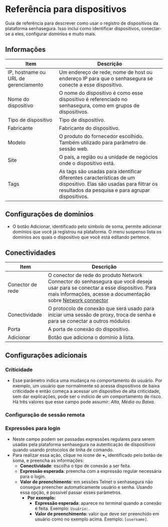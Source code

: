 # Referência para dispositivos

Guia de referência para descrever como usar o registro de dispositivos da plataforma senhasegura. Isso inclui como identificar dispositivos, conectar-se a eles, configurar domínios e muito mais.

## Informações

| Item | Descrição |
| --- | --- |
| IP, hostname ou URL de gerenciamento | Um endereço de rede, nome de host ou endereço IP para que o senhasegura se conecte a esse dispositivo. |
| Nome do dispositivo | O nome do dispositivo é como esse dispositivo é referenciado no senhasegura, como em grupos de dispositivos. |
| Tipo de dispositivo | Tipo de dispositivo. |
| Fabricante | Fabricante do dispositivo. |
| Modelo | O produto do fornecedor escolhido. Também utilizado para parâmetro de sessão web. |
| Site | O país, a região ou a unidade de negócios onde o dispositivo está. |
| Tags | As tags são usadas para identificar diferentes características de um dispositivo. Elas são usadas para filtrar os resultados da pesquisa e para agrupar dispositivos. |

## Configurações de domínios

* O botão Adicionar, identificado pelo símbolo de soma, permite adicionar domínios que você já registrou na plataforma. O menu suspenso lista os domínios aos quais o dispositivo que você está editando pertence.

## Conectividades

| Item | Descrição |
| --- | --- |
| Conector de rede | O conector de rede do produto Network Connector do senhasegura que você deseja usar para se conectar a esse dispositivo. Para mais informações, acesse a documentação sobre [Network connector](https://docs.senhasegura.io/v3-33/docs/pt/network-connector) |
| Conectividade | O protocolo de conexão que será usado para iniciar uma sessão de proxy, troca de senha e para se conectar a outros módulos |
| Porta | A porta de conexão do dispositivo. |
| Adicionar | Botão que adiciona o domínio à lista. |

## Configurações adicionais

### Criticidade

- Esse parâmetro indica uma mudança no comportamento do usuário. Por exemplo, um usuário que normalmente só acessa dispositivos de baixa criticidade e então começa a acessar um dispositivo de alta criticidade, sem dar explicações, pode ser o indício de um comportamento de risco. Há três valores que esse campo pode assumir: *Alta, Média ou Baixa.*

### Configuração de sessão remota

### Expressões para login

* Neste campo podem ser passadas expressões regulares para serem usadas pela plataforma senhasegura na autenticação de dispositivos quando usando protocolos de linha de comando.
* Para realizar essa ação, clique no ícone de **+,** identificado pelo botão de soma, e preencha as informações:
    * **Conectividade**: escolha o tipo de conexão a ser feita.
    * **Expressão esperada**: preencha com a expressão regular necessária para o login.
    * **Valor de preenchimento**: em sessões Telnet o senhasegura não consegue preencher automaticamente usuário e senha. Usando essa opção, é possível passar esses parâmetros.
        * **Por exemplo:**
            * **Expressão esperada**: aparece no terminal quando a conexão é feita. Exemplo: `Usuário:`.
            * **Valor de preenchimento**: valor que deve ser preenchido em usuário como no exemplo acima. Exemplo: `[username]`.